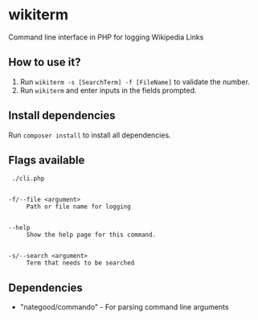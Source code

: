 # wikiterm
Command line interface in PHP for logging Wikipedia Links

## How to use it?

1. Run `wikiterm -s [SearchTerm] -f [FileName]` to validate the number.
2. Run `wikiterm` and enter inputs in the fields prompted.

## Install dependencies

Run `composer install` to install all dependencies.

## Flags available

```
 ./cli.php


-f/--file <argument>
     Path or file name for logging


--help
     Show the help page for this command.


-s/--search <argument>
     Term that needs to be searched

```

## Dependencies

* "nategood/commando" - For parsing command line arguments
